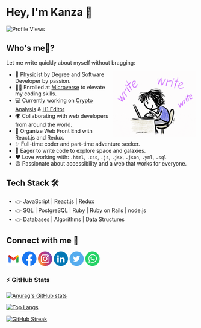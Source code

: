 # Hey, I'm Kanza 👋

![Profile Views](https://komarev.com/ghpvc/?username=KanzaTahreem&color=brightgreen&style=plastic)

## Who's me🤔?

Let me write quickly about myself without bragging:

<img align='right' width='220' src='./images/giphy.gif' alt='Writer Image'>

- 🥇 Physicist by Degree and Software Developer by passion.
- 👩‍🎓 Enrolled at [Microverse](https://github.com/microverseinc) to elevate my coding skills.
- 💻 Currently working on [Crypto Analysis](https://github.com/KanzaTahreem/Crypto-Analysis) & [H1 Editor](https://github.com/KanzaTahreem/H1-Editor)
- 🌍 Collaborating with web developers from around the world.
- 🔮 Organize Web Front End with React.js and Redux.
- ✨ Full-time coder and part-time adventure seeker.
- 🚀 Eager to write code to explore space and galaxies.
- ❤ Love working with: `.html`, `.css`, `.js`, `.jsx`, `.json`, `.yml`, `.sql`
- 😄 Passionate about accessibility and a web that works for everyone.

## Tech Stack 🛠

- 👉 JavaScript | React.js | Redux 
- 👉 SQL | PostgreSQL | Ruby | Ruby on Rails | node.js
- 👉 Databases | Algorithms | Data Structures

## Connect with me 🤝

<a href="mailto:tehreemmsk411@gmail.ocm"><img src='./images/gmail.svg' width='38px'></a>
<a href='https://www.facebook.com/kanza.tehreem.79'><img src='./images/Facebook.svg' width='38px'/></a>
<a href='https://www.instagram.com/k.tehr_____eem/' ><img src='./images/Instagram.svg' width='38px'/></a>
<a href='https://www.linkedin.com/in/kanza-tahreem/'><img src='./images/LinkedIN.svg' width='38px'/></a>
<a href='https://twitter.com/kanza_tahreem'><img src='./images/Twitter.svg' width='38px'/></a>
<a href='https://api.whatsapp.com/send?phone=923455636523'><img src='./images/WhatsApp.svg' width='38px'/></a>

### ⚡ GitHub Stats

[![Anurag's GitHub stats](https://github-readme-stats.vercel.app/api?username=KanzaTahreem&hide_rank=false&show_icons=true&include_all_commits=true&count_private=true&title_color=FF6347&text_color=7D5EA9&icon_color=FF6347&border_color=7D5EA9&border_radius=10)](https://github.com/KanzaTahreem)

[![Top Langs](https://github-readme-stats.vercel.app/api/top-langs/?username=KanzaTahreem&langs_count=10&layout=compact&title_color=FF6347&text_color=7D5EA9&custom_title=Most%20Used%20Languages&border_color=7D5EA9&border_radius=10)](https://github.com/KanzaTahreem)

[![GitHub Streak](https://github-readme-streak-stats.herokuapp.com?user=KanzaTahreem&theme=github-light&border_radius=10&ring=FF6347&fire=FF6347&currStreakNum=7D5EA9&border=7D5EA9&sideLabels=000000&sideNums=7D5EA9&currStreakLabel=000000&dates=FF6347&stroke=7D5EA94F)](https://github.com/KanzaTahreem)
